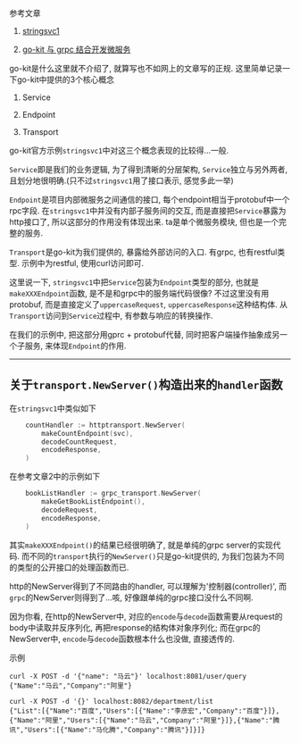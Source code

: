 参考文章

1. [stringsvc1](http://gokit.io/examples/stringsvc.html#stringsvc1)

2. [go-kit 与 grpc 结合开发微服务](http://www.articlechain.cn/articles/2018/04/27/1524822459139)

go-kit是什么这里就不介绍了, 就算写也不如网上的文章写的正规. 这里简单记录一下go-kit中提供的3个核心概念

1. Service

2. Endpoint

3. Transport

go-kit官方示例`stringsvc1`中对这三个概念表现的比较得...一般. 

`Service`即是我们的业务逻辑, 为了得到清晰的分层架构, `Service`独立与另外两者, 且划分地很明确.(只不过`stringsvc1`用了接口表示, 感觉多此一举)

`Endpoint`是项目内部微服务之间通信的接口, 每个endpoint相当于protobuf中一个rpc字段. 在`stringsvc1`中并没有内部子服务间的交互, 而是直接把`Service`暴露为http接口了, 所以这部分的作用没有体现出来. ta是单个微服务模块, 但也是一个完整的服务.

`Transport`是go-kit为我们提供的, 暴露给外部访问的入口. 有grpc, 也有restful类型. 示例中为restful, 使用curl访问即可.

这里说一下, `stringsvc1`中把`Service`包装为`Endpoint`类型的部分, 也就是`makeXXXEndpoint`函数, 是不是和grpc中的服务端代码很像? 不过这里没有用protobuf, 而是直接定义了`uppercaseRequest`, `uppercaseResponse`这种结构体. 从`Transport`访问到`Service`过程中, 有参数与响应的转换操作. 

在我们的示例中, 把这部分用gprc + protobuf代替, 同时把客户端操作抽象成另一个子服务, 来体现`Endpoint`的作用.

------

## 关于`transport.NewServer()`构造出来的`handler`函数

在`stringsvc1`中类似如下

```go
	countHandler := httptransport.NewServer(
		makeCountEndpoint(svc),
		decodeCountRequest,
		encodeResponse,
	)
```

在参考文章2中的示例如下

```go
    bookListHandler := grpc_transport.NewServer(  
        makeGetBookListEndpoint(),
        decodeRequest,
        encodeResponse,
    )
```

其实`makeXXXEndpoint()`的结果已经很明确了, 就是单纯的grpc server的实现代码. 而不同的`transport`执行的`NewServer()`只是go-kit提供的, 为我们包装为不同的类型的公开接口的处理函数而已.

http的NewServer得到了不同路由的handler, 可以理解为'控制器(controller)', 而`grpc`的NewServer则得到了...咳, 好像跟单纯的grpc接口没什么不同啊.

因为你看, 在http的NewServer中, 对应的`encode`与`decode`函数需要从request的body中读取并反序列化, 再把response的结构体对象序列化; 而在grpc的NewServer中, `encode`与`decode`函数根本什么也没做, 直接透传的.

示例

```
curl -X POST -d '{"name": "马云"}' localhost:8081/user/query
{"Name":"马云","Company":"阿里"}
```

```
curl -X POST -d '{}' localhost:8082/department/list
{"List":[{"Name":"百度","Users":[{"Name":"李彦宏","Company":"百度"}]},{"Name":"阿里","Users":[{"Name":"马云","Company":"阿里"}]},{"Name":"腾讯","Users":[{"Name":"马化腾","Company":"腾讯"}]}]}
```